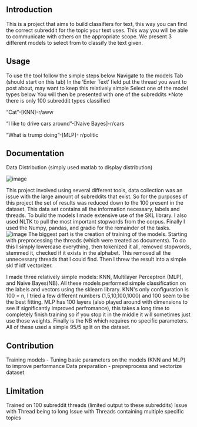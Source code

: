 ## Introduction

This is a project that aims to build classifiers for text, this way you can find the correct subreddit for the topic your text uses. This way you will be able to communicate with others on the appropriate scope. We present 3 different models to select from to classify the text given.

## Usage

To use the tool follow the simple steps below
Navigate to the models Tab (should start on this tab)
In the ‘Enter Text’ field put the thread you want to post about, may want to keep this relatively simple
Select one of the model types below
You will then be presented with one of the subreddits
*Note there is only 100 subreddit types classified

“Cat”-[KNN]-r/aww

“I like to drive cars around”-[Naive Bayes]-r/cars

“What is trump doing”-[MLP]- r/politic

## Documentation

Data Distribution (simply used matlab to display distribution)

![image](https://huggingface.co/spaces/mrgs22/CSI4180HW04SubredditClassificaiton/blob/main/dataDist.png)

This project involved using several different tools, data collection was an issue with the large amount of subreddits that exist. So for the purposes of this project the set of results was reduced down to the 100 present in the dataset. This data set contains all the information necessary, labels and threads. To build the models I made extensive use of the SKL library. I also used NLTK to pull the most important stopwords from the corpus. Finally I used the Numpy, pandas, and gradio for the remainder of the tasks.
![image](https://huggingface.co/spaces/mrgs22/CSI4180HW04SubredditClassificaiton/blob/main/CSI4180HW04.drawio.png)
The biggest part is the creation of training of the models. Starting with preprocessing the threads (which were treated as documents). To do this I simply lowercase everything, then tokenized it all, removed stopwords, stemmed it, checked if it exists in the alphabet. This removed all the unnecessary threads that I could find. Then I threw the result into a simple skl tf idf vectorizer. 

I made three relatively simple models: KNN, Multilayer Perceptron (MLP), and Naive Bayes(NB). All these models performed simple classification on the labels and vectors using the sklearn library. KNN's only configuration is 100 = n, I tried a few different numbers (1,5,10,100,1000) and 100 seem to be the best fitting. MLP has 100 layers (also played around with dimensions to see if significantly improved perfromance), this takes a long time to completely finish training so if you stop it in the middle it will sometimes just use those weights. Finally is the NB which requires no specific parameters. All of these used a simple 95/5 split on the dataset.

## Contribution

Training models - Tuning basic parameters on the models (KNN and MLP) to improve performance
Data preparation - prepreprocess and vectorize dataset

## Limitation

Trained on 100 subreddit threads (limited output to these subreddits)
Issue with Thread being to long
Issue with Threads containing multiple specific topics
